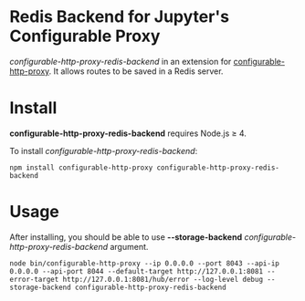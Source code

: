 # Redis Backend for Jupyter's Configurable Proxy

*configurable-http-proxy-redis-backend* in an extension for [configurable-http-proxy](https://github.com/jupyterhub/configurable-http-proxy). It allows routes to be saved in a Redis server.

# Install

**configurable-http-proxy-redis-backend** requires Node.js ≥ 4.

To install *configurable-http-proxy-redis-backend*:

```
npm install configurable-http-proxy configurable-http-proxy-redis-backend
```

# Usage

After installing, you should be able to use **--storage-backend** *configurable-http-proxy-redis-backend* argument. 

```
node bin/configurable-http-proxy --ip 0.0.0.0 --port 8043 --api-ip 0.0.0.0 --api-port 8044 --default-target http://127.0.0.1:8081 --error-target http://127.0.0.1:8081/hub/error --log-level debug --storage-backend configurable-http-proxy-redis-backend
```
